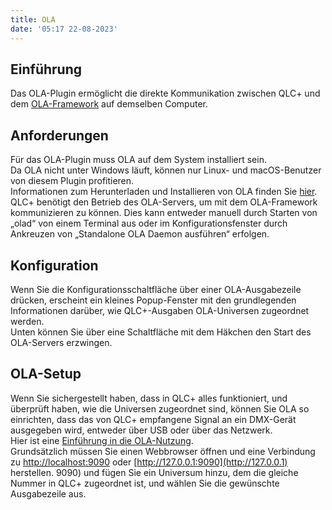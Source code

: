 ```yaml
---
title: OLA
date: '05:17 22-08-2023'
---
```


Einführung
------------

Das OLA-Plugin ermöglicht die direkte Kommunikation zwischen QLC+ und dem [OLA-Framework](https://www.opendmx.net/index.php/Open_Lighting_Architecture) auf demselben Computer.

Anforderungen
------------

Für das OLA-Plugin muss OLA auf dem System installiert sein.  
Da OLA nicht unter Windows läuft, können nur Linux- und macOS-Benutzer von diesem Plugin profitieren.  
Informationen zum Herunterladen und Installieren von OLA finden Sie [hier](https://opendmx.net/index.php/Download_%26_Install_OLA).  
QLC+ benötigt den Betrieb des OLA-Servers, um mit dem OLA-Framework kommunizieren zu können. Dies kann entweder manuell durch Starten von „olad“ von einem Terminal aus oder im Konfigurationsfenster durch Ankreuzen von „Standalone OLA Daemon ausführen“ erfolgen.

Konfiguration
-------------

Wenn Sie die Konfigurationsschaltfläche über einer OLA-Ausgabezeile drücken, erscheint ein kleines Popup-Fenster mit den grundlegenden Informationen darüber, wie QLC+-Ausgaben OLA-Universen zugeordnet werden.  
Unten können Sie über eine Schaltfläche mit dem Häkchen den Start des OLA-Servers erzwingen.

OLA-Setup
---------

Wenn Sie sichergestellt haben, dass in QLC+ alles funktioniert, und überprüft haben, wie die Universen zugeordnet sind, können Sie OLA so einrichten, dass das von QLC+ empfangene Signal an ein DMX-Gerät ausgegeben wird, entweder über USB oder über das Netzwerk.  
Hier ist eine [Einführung in die OLA-Nutzung](https://www.opendmx.net/index.php/Using_OLA).  
Grundsätzlich müssen Sie einen Webbrowser öffnen und eine Verbindung zu [http://localhost:9090](http://localhost:9090) oder [http://127.0.0.1:9090](http://127.0.0.1) herstellen. 9090) und fügen Sie ein Universum hinzu, dem die gleiche Nummer in QLC+ zugeordnet ist, und wählen Sie die gewünschte Ausgabezeile aus.
